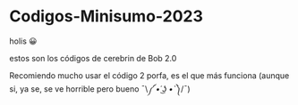 # Codigos-Minisumo-2023

holis 😀

estos son los códigos de cerebrin de Bob 2.0

Recomiendo mucho usar el código 2 porfa, es el que más funciona (aunque si, ya se, se ve horrible pero bueno ¯⁠\⁠_⁠༼⁠ ⁠•́⁠ ͜⁠ʖ⁠ ⁠•̀⁠ ⁠༽⁠_⁠/⁠¯)
